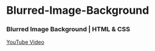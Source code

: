 # Blurred-Image-Background

### Blurred Image Background | HTML & CSS
[YouTube Video](https://youtu.be/W3r6t9pKdQE)
